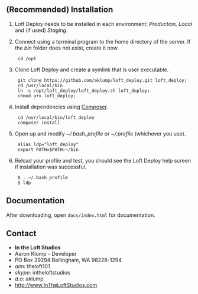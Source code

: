 ## (Recommended) Installation

1. Loft Deploy needs to be installed in each environment: _Production, Local_ and (if used) _Staging_.
1. Connect using a terminal program to the home directory of the server.  If the _bin_ folder does not exist, create it now.

        cd /opt

1. Clone Loft Deploy and create a symlink that is user executable.

        git clone https://github.com/aklump/loft_deploy.git loft_deploy;
        cd /usr/local/bin
        ln -s /opt/loft_deploy/loft_deploy.sh loft_deploy;
        chmod u+x loft_deploy;

1. Install dependencies using [Composer](https://getcomposer.org/).

        cd /usr/local/bin/loft_deploy
        composer install
        
1. Open up and modify _~/.bash_profile_ or _~/.profile_ (whichever you use).

        alias ldp="loft_deploy"
        export PATH=$PATH:~/bin

1. Reload your profile and test, you should see the Loft Deploy help screen if installation was successful.

        $ . ~/.bash_profile
        $ ldp

## Documentation

After downloading, open `docs/index.html` for documentation.

## Contact

* **In the Loft Studios**
* Aaron Klump - Developer
* PO Box 29294 Bellingham, WA 98228-1294
* _aim_: theloft101
* _skype_: intheloftstudios
* _d.o_: aklump
* <http://www.InTheLoftStudios.com>
